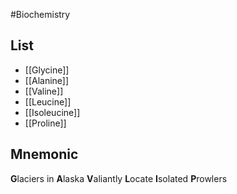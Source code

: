 #Biochemistry
## List
* [[Glycine]]
* [[Alanine]]
* [[Valine]]
* [[Leucine]]
* [[Isoleucine]]
* [[Proline]]
## Mnemonic
**G**laciers in **A**laska **V**aliantly **L**ocate **I**solated **P**rowlers